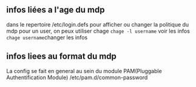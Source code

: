 ## infos liées a l'age du mdp

dans le repertoire /etc/login.defs
pour afficher ou changer la politique du mdp pour un user, on peux utiliser chage
`chage -l username` voir les infos
`chage username`changer les infos

## infos liees au format du mdp

La config se fait en general au sein du module PAM(Pluggable Authentification Module)
/etc/pam.d/common-password

